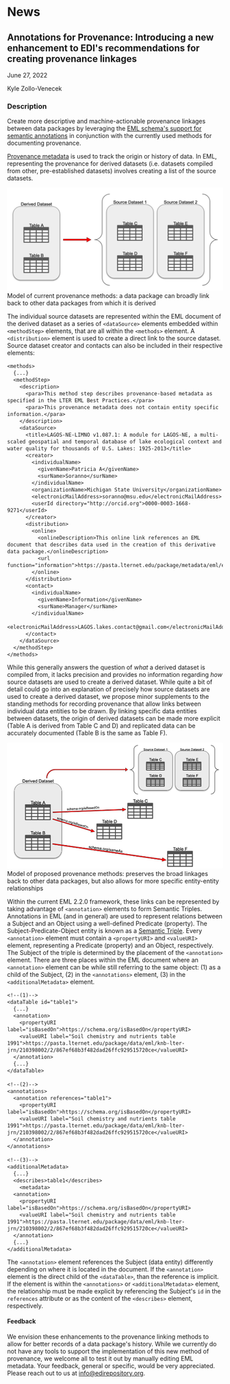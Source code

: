 # News

## Annotations for Provenance: Introducing a new enhancement to EDI's recommendations for creating provenance linkages

June 27, 2022

Kyle Zollo-Venecek

### Description

Create more descriptive and machine-actionable provenance linkages between data packages by leveraging the [EML schema's support for semantic annotations](https://eml.ecoinformatics.org/semantic-annotation-primer.html) in conjunction with the currently used methods for documenting provenance.

[Provenance metadata](https://edirepository.org/resources/provenance-metadata) is used to track the origin or history of data. In EML, representing the provenance for derived datasets (i.e. datasets compiled from other, pre-established datasets) involves creating a list of the source datasets.

<img alt="data package pointing to two data packages in brackets" src="/static/images/news/current-provenance.png"/>
<figcaption class="figure-caption">Model of current provenance methods: a data package can broadly link back to other data packages from which it is derived</figcaption>

The individual source datasets are represented within the EML document of the derived dataset as a series of `<dataSource>` elements embedded within `<methodStep>` elements, that are all within the `<methods>` element. A `<distribution>` element is used to create a direct link to the source dataset. Source dataset creator and contacts can also be included in their respective elements:

```
<methods>
  {...}
  <methodStep>
    <description>
      <para>This method step describes provenance-based metadata as specified in the LTER EML Best Practices.</para>
      <para>This provenance metadata does not contain entity specific information.</para>
    </description>
    <dataSource>
      <title>LAGOS-NE-LIMNO v1.087.1: A module for LAGOS-NE, a multi-scaled geospatial and temporal database of lake ecological context and water quality for thousands of U.S. Lakes: 1925-2013</title>
      <creator>
        <individualName>
          <givenName>Patricia A</givenName>
          <surName>Soranno</surName>
        </individualName>
        <organizationName>Michigan State University</organizationName>
        <electronicMailAddress>soranno@msu.edu</electronicMailAddress>
        <userId directory="http://orcid.org">0000-0003-1668-9271</userId>
      </creator>
      <distribution>
        <online>
          <onlineDescription>This online link references an EML document that describes data used in the creation of this derivative data package.</onlineDescription>
          <url function="information">https://pasta.lternet.edu/package/metadata/eml/edi/101/2</url>
        </online>
      </distribution>
      <contact>
        <individualName>
          <givenName>Information</givenName>
          <surName>Manager</surName>
        </individualName>
        <electronicMailAddress>LAGOS.lakes.contact@gmail.com</electronicMailAddress>
      </contact>
    </dataSource>
  </methodStep>
</methods>
```

While this generally answers the question of *what* a derived dataset is compiled from, it lacks precision and provides no information regarding *how* source datasets are used to create a derived dataset. While quite a bit of detail could go into an explanation of precisely how source datasets are used to create a derived dataset, we propose minor supplements to the standing methods for recording provenance that allow links between individual data entities to be drawn. By linking specific data entities between datasets, the origin of derived datasets can be made more explicit (Table A is derived from Table C and D) and replicated data can be accurately documented (Table B is the same as Table F).

<img alt="advanced provenance model" src="/static/images/news/proposed-provenance.png"/>
<figcaption class="figure-caption">Model of proposed provenance methods: preserves the broad linkages back to other data packages, but also allows for more specific entity-entity relationships</figcaption>

Within the current EML 2.2.0 framework, these links can be represented by taking advantage of `<annotation>` elements to form Semantic Triples. Annotations in EML (and in general) are used to represent relations between a Subject and an Object using a well-defined Predicate (property). The Subject-Predicate-Object entity is known as a [Semantic Triple](https://en.wikipedia.org/wiki/Semantic_triple). Every `<annotation>` element must contain a `<propertyURI>` and `<valueURI>` element, representing a Predicate (property) and an Object, respectively. The Subject of the triple is determined by the placement of the `<annotation>` element. There are three places within the EML document where an `<annotation>` element can be while still referring to the same object: (1) as a child of the Subject, (2) in the `<annotations>` element, (3) in the `<additionalMetadata>` element.

```
<!--(1)-->
<dataTable id="table1">
  {...}
  <annotation>
    <propertyURI label="isBasedOn">https://schema.org/isBasedOn</propertyURI>
    <valueURI label="Soil chemistry and nutrients table 1991">https://pasta.lternet.edu/package/data/eml/knb-lter-jrn/210398002/2/867ef68b3f482dad26ffc929515720ce</valueURI>
  </annotation>
  {...}
</dataTable>
  
<!--(2)-->
<annotations>
  <annotation references="table1">
    <propertyURI label="isBasedOn">https://schema.org/isBasedOn</propertyURI>
    <valueURI label="Soil chemistry and nutrients table 1991">https://pasta.lternet.edu/package/data/eml/knb-lter-jrn/210398002/2/867ef68b3f482dad26ffc929515720ce</valueURI>
  </annotation>
</annotations>
  
<!--(3)-->
<additionalMetadata>
  {...}
  <describes>table1</describes>
    <metadata>
  <annotation>
    <propertyURI label="isBasedOn">https://schema.org/isBasedOn</propertyURI>
    <valueURI label="Soil chemistry and nutrients table 1991">https://pasta.lternet.edu/package/data/eml/knb-lter-jrn/210398002/2/867ef68b3f482dad26ffc929515720ce</valueURI>
  </annotation>
  {...}
</additionalMetadata>
```

The `<annotation>` element references the Subject (data entity) differently depending on where it is located in the document. If the `<annotation>` element is the direct child of the `<dataTable>`, than the reference is implicit. If the element is within the `<annotations>` or `<additionalMetadata>` element, the relationship must be made explicit by referencing the Subject's `id` in the `references` attribute or as the content of the `<describes>` element, respectively. 

#### Feedback

We envision these enhancements to the provenance linking methods to allow for better records of a data package's history. While we currently do not have any tools to support the implementation of this new method of provenance, we welcome all to test it out by manually editing EML metadata. Your feedback, general or specific, would be very appreciated. Please reach out to us at info@edirepository.org.